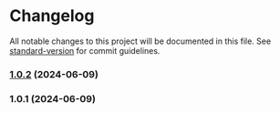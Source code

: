 # Changelog

All notable changes to this project will be documented in this file. See [standard-version](https://github.com/conventional-changelog/standard-version) for commit guidelines.

### [1.0.2](https://github.com/LakshmiSanikommu/Twitter-Clone/compare/v1.0.1...v1.0.2) (2024-06-09)

### 1.0.1 (2024-06-09)
